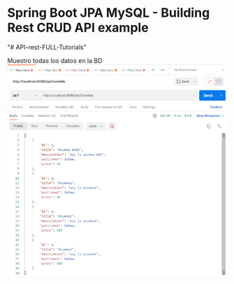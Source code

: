 # Spring Boot JPA MySQL - Building Rest CRUD API example
"# API-rest-FULL-Tutorials" 

Muestro todas los datos en la BD
![](https://github.com/FernandoH1/APP-Rest-FULL/blob/main/Imagenes/GET.png)


